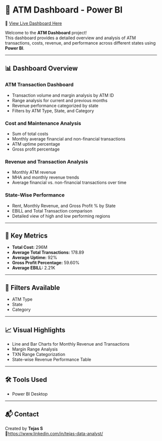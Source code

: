# 🏦 ATM Dashboard - Power BI

🔗 [View Live Dashboard Here](https://app.powerbi.com/view?r=eyJrIjoiZjgxMGEyNWMtNDRiNC00YWFlLTkxMjEtMzA5Yzg1NjkyN2E0IiwidCI6IjUwMTcxNjkxLTExNDItNDFjMi1hNzZjLWM2MDljZDExMmYzZiJ9)

Welcome to the **ATM Dashboard** project!  
This dashboard provides a detailed overview and analysis of ATM transactions, costs, revenue, and performance across different states using **Power BI**.

---

## 📊 Dashboard Overview

### ATM Transaction Dashboard
- Transaction volume and margin analysis by ATM ID
- Range analysis for current and previous months
- Revenue performance categorized by state
- Filters by ATM Type, State, and Category

### Cost and Maintenance Analysis
- Sum of total costs
- Monthly average financial and non-financial transactions
- ATM uptime percentage
- Gross profit percentage

### Revenue and Transaction Analysis
- Monthly ATM revenue
- MHA and monthly revenue trends
- Average financial vs. non-financial transactions over time

### State-Wise Performance
- Rent, Monthly Revenue, and Gross Profit % by State
- EBILL and Total Transaction comparison
- Detailed view of high and low performing regions

---

## 🚀 Key Metrics
- **Total Cost:** 296M
- **Average Total Transactions:** 178.89
- **Average Uptime:** 92%
- **Gross Profit Percentage:** 59.60%
- **Average EBILL:** 2.21K

---

## 📍 Filters Available
- ATM Type
- State
- Category

---

## 📈 Visual Highlights
- Line and Bar Charts for Monthly Revenue and Transactions
- Margin Range Analysis
- TXN Range Categorization
- State-wise Revenue Performance Table

---

## 🛠 Tools Used
- Power BI Desktop

---

## 📬 Contact
Created by **Tejas S**  
🔗https://www.linkedin.com/in/tejas-data-analyst/

